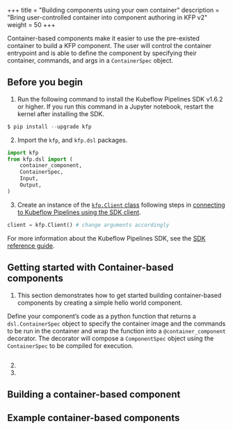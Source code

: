 +++
title = "Building components using your own container"
description = "Bring user-controlled container into component authoring in KFP v2"
weight = 50
+++

Container-based components make it easier to use the pre-existed container to build a KFP component. 
The user will control the container entrypoint and is able to define the component by specifying their container, commands, and args in a `ContainerSpec` object. 


## Before you begin

1. Run the following command to install the Kubeflow Pipelines SDK v1.6.2 or higher. If you run this command in a Jupyter
   notebook, restart the kernel after installing the SDK. 


```python
$ pip install --upgrade kfp
```

2. Import the `kfp`, and `kfp.dsl` packages.


```python
import kfp
from kfp.dsl import (
    container_component,
    ContainerSpec,
    Input,
    Output,
)
```

3. Create an instance of the [`kfp.Client` class][kfp-client] following steps in [connecting to Kubeflow Pipelines using the SDK client][connect-api].

[kfp-client]: https://kubeflow-pipelines.readthedocs.io/en/latest/source/kfp.client.html#kfp.Client
[connect-api]: https://www.kubeflow.org/docs/components/pipelines/sdk/connect-api
<!-- TODO: verify the link to connect-api -->


```python
client = kfp.Client() # change arguments accordingly
```

For more information about the Kubeflow Pipelines SDK, see the [SDK reference guide][sdk-ref].

[sdk-ref]: https://kubeflow-pipelines.readthedocs.io/en/stable/index.html

## Getting started with Container-based components

1. This section demonstrates how to get started building container-based components by creating a simple hello world component.

Define your component’s code as a python function that returns a `dsl.ContainerSpec` object to specify the container image and the commands to be run in the container and wrap the function into a `@container_component` decorator. The decorator will compose a `ComponentSpec` object using the `ContainerSpec` to be compiled for execution.
  <!-- TODO: add hyperlink to source code of ContainerSpec  -->

```python

```

2. 

3.

## Building a container-based component


## Example container-based components

